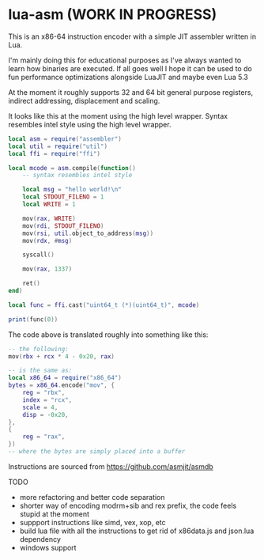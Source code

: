 # lua-asm (WORK IN PROGRESS)

This is an x86-64 instruction encoder with a simple JIT assembler written in Lua.

I'm mainly doing this for educational purposes as I've always wanted to learn how binaries are executed. If all goes well I hope it can be used to do fun performance optimizations alongside LuaJIT and maybe even Lua 5.3

At the moment it roughly supports 32 and 64 bit general purpose registers, indirect addressing, displacement and scaling.

It looks like this at the moment using the high level wrapper. Syntax resembles intel style using the high level wrapper.

```lua
local asm = require("assembler")
local util = require("util")
local ffi = require("ffi")

local mcode = asm.compile(function()
    -- syntax resembles intel style

    local msg = "hello world!\n"
    local STDOUT_FILENO = 1
    local WRITE = 1

    mov(rax, WRITE)
    mov(rdi, STDOUT_FILENO)
    mov(rsi, util.object_to_address(msg))
    mov(rdx, #msg)

    syscall()

    mov(rax, 1337)

    ret()
end)

local func = ffi.cast("uint64_t (*)(uint64_t)", mcode)

print(func(0))
```

The code above is translated roughly into something like this:

```lua
-- the following:
mov(rbx + rcx * 4 - 0x20, rax)

-- is the same as:
local x86_64 = require("x86_64")
bytes = x86_64.encode("mov", {
    reg = "rbx",
    index = "rcx",
    scale = 4,
    disp = -0x20,
},
{
    reg = "rax",
})
-- where the bytes are simply placed into a buffer
```

Instructions are sourced from https://github.com/asmjit/asmdb

TODO
* more refactoring and better code separation
* shorter way of encoding modrm+sib and rex prefix, the code feels stupid at the moment
* suppport instructions like simd, vex, xop, etc
* build lua file with all the instructions to get rid of x86data.js and json.lua dependency
* windows support
